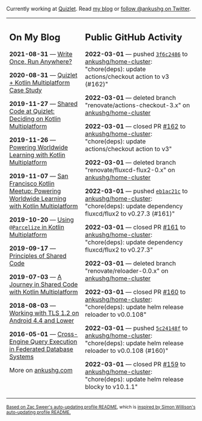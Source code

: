 Currently working at [Quizlet](https://quizlet.com/). Read [my blog](https://ankushg.com/) or [follow @ankushg on Twitter](https://twitter.com/ankushg).

<table><tr><td valign="top" width="40%">

## On My Blog
<!-- blog starts -->
**2021-08-31** — [Write Once, Run Anywhere?](https://ankushg.com/posts/write-once-run-anywhere-increment/)

**2020-08-31** — [Quizlet + Kotlin Multiplatform Case Study](https://ankushg.com/posts/quizlet-kotlin-multiplatform-case-study/)

**2019-11-27** — [Shared Code at Quizlet: Deciding on Kotlin Multiplatform](https://ankushg.com/posts/shared-code-kotlin-multiplatform/)

**2019-11-26** — [Powering Worldwide Learning with Kotlin Multiplatform](https://ankushg.com/speaking/droidcon-sf-2019)

**2019-11-07** — [San Francisco Kotlin Meetup: Powering Worldwide Learning with Kotlin Multiplatform](https://ankushg.com/speaking/sf-kotlin-meetup-2019)

**2019-10-20** — [Using `@Parcelize` in Kotlin Multiplatform](https://ankushg.com/posts/multiplatform-parcelize/)

**2019-09-17** — [Principles of Shared Code](https://ankushg.com/speaking/denver-startup-week-2019)

**2019-07-03** — [A Journey in Shared Code with Kotlin Multiplatform](https://ankushg.com/speaking/droidcon-berlin-2019)

**2018-08-03** — [Working with TLS 1.2 on Android 4.4 and Lower](https://ankushg.com/posts/tls-1.2-on-android/)

**2016-05-01** — [Cross-Engine Query Execution in Federated Database Systems](https://ankushg.com/projects/thesis)
<!-- blog ends -->
More on [ankushg.com](https://ankushg.com/)
</td><td valign="top" width="60%">

## Public GitHub Activity
<!-- githubActivity starts -->
**2022-03-01** — pushed [`3f6c2486`](https://github.com/ankushg/home-cluster/commit/3f6c24867f7093d332901262ab450d390f900692) to [ankushg/home-cluster](https://api.github.com/repos/ankushg/home-cluster): "chore(deps): update actions/checkout action to v3 (#162)"

**2022-03-01** — deleted branch "renovate/actions-checkout-3.x" on [ankushg/home-cluster](https://api.github.com/repos/ankushg/home-cluster)

**2022-03-01** — closed PR [#162](https://github.com/ankushg/home-cluster/pull/162) to [ankushg/home-cluster](https://api.github.com/repos/ankushg/home-cluster): "chore(deps): update actions/checkout action to v3"

**2022-03-01** — deleted branch "renovate/fluxcd-flux2-0.x" on [ankushg/home-cluster](https://api.github.com/repos/ankushg/home-cluster)

**2022-03-01** — pushed [`eb1ac21c`](https://github.com/ankushg/home-cluster/commit/eb1ac21cc2495a477dfe0e6ac52832f2eb67c138) to [ankushg/home-cluster](https://api.github.com/repos/ankushg/home-cluster): "chore(deps): update dependency fluxcd/flux2 to v0.27.3 (#161)"

**2022-03-01** — closed PR [#161](https://github.com/ankushg/home-cluster/pull/161) to [ankushg/home-cluster](https://api.github.com/repos/ankushg/home-cluster): "chore(deps): update dependency fluxcd/flux2 to v0.27.3"

**2022-03-01** — deleted branch "renovate/reloader-0.0.x" on [ankushg/home-cluster](https://api.github.com/repos/ankushg/home-cluster)

**2022-03-01** — closed PR [#160](https://github.com/ankushg/home-cluster/pull/160) to [ankushg/home-cluster](https://api.github.com/repos/ankushg/home-cluster): "chore(deps): update helm release reloader to v0.0.108"

**2022-03-01** — pushed [`5c24148f`](https://github.com/ankushg/home-cluster/commit/5c24148f682104acb4a71e7fc85ea96c29c25b95) to [ankushg/home-cluster](https://api.github.com/repos/ankushg/home-cluster): "chore(deps): update helm release reloader to v0.0.108 (#160)"

**2022-03-01** — closed PR [#159](https://github.com/ankushg/home-cluster/pull/159) to [ankushg/home-cluster](https://api.github.com/repos/ankushg/home-cluster): "chore(deps): update helm release blocky to v10.1.1"
<!-- githubActivity ends -->
</td></tr></table>

<sub><a href="https://github.com/ZacSweers/ZacSweers">Based on Zac Sweer's auto-updating profile README</a>, which is <a href="https://simonwillison.net/2020/Jul/10/self-updating-profile-readme/">inspired by Simon Willison's auto-updating profile README.</a></sub>
